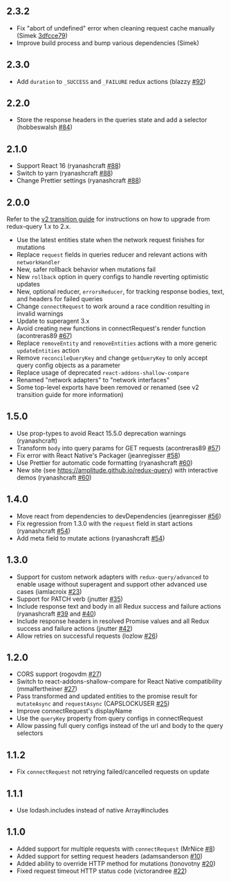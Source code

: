 ## 2.3.2

- Fix "abort of undefined" error when cleaning request cache manually (Simek [3dfcce79](https://github.com/vizum/redux-query/commit/3dfcce79))
- Improve build process and bump various dependencies (Simek)

## 2.3.0

- Add `duration` to `_SUCCESS` and `_FAILURE` redux actions (blazzy [#92](https://github.com/amplitude/redux-query/pull/92))

## 2.2.0

- Store the response headers in the queries state and add a selector (hobbeswalsh [#84](https://github.com/amplitude/redux-query/pull/84))

## 2.1.0

- Support React 16 (ryanashcraft [#88](https://github.com/amplitude/redux-query/pull/88))
- Switch to yarn (ryanashcraft [#88](https://github.com/amplitude/redux-query/pull/88))
- Change Prettier settings (ryanashcraft [#88](https://github.com/amplitude/redux-query/pull/88))

## 2.0.0

Refer to the [v2 transition guide](https://github.com/amplitude/redux-query/blob/master/docs/transition-guides/v2.md) for instructions on how to upgrade from redux-query 1.x to 2.x.

- Use the latest entities state when the network request finishes for mutations
- Replace `request` fields in queries reducer and relevant actions with `networkHandler`
- New, safer rollback behavior when mutations fail
- New `rollback` option in query configs to handle reverting optimistic updates
- New, optional reducer, `errorsReducer`, for tracking response bodies, text, and headers for failed queries
- Change `connectRequest` to work around a race condition resulting in invalid warnings
- Update to superagent 3.x
- Avoid creating new functions in connectRequest's render function (acontreras89 [#67](https://github.com/amplitude/redux-query/pull/67))
- Replace `removeEntity` and `removeEntities` actions with a more generic `updateEntities` action
- Remove `reconcileQueryKey` and change `getQueryKey` to only accept query config objects as a parameter
- Replace usage of deprecated `react-addons-shallow-compare`
- Renamed "network adapters" to "network interfaces"
- Some top-level exports have been removed or renamed (see v2 transition guide for more information)

## 1.5.0

- Use prop-types to avoid React 15.5.0 deprecation warnings (ryanashcraft)
- Transform `body` into query params for GET requests (acontreras89 [#57](https://github.com/amplitude/redux-query/pull/57))
- Fix error with React Native's Packager (jeanregisser [#58](https://github.com/amplitude/redux-query/pull/58))
- Use Prettier for automatic code formatting (ryanashcraft [#60](https://github.com/amplitude/redux-query/pull/60))
- New site (see https://amplitude.github.io/redux-query) with interactive demos (ryanashcraft [#60](https://github.com/amplitude/redux-query/pull/60))

## 1.4.0

- Move react from dependencies to devDependencies (jeanregisser [#56](https://github.com/amplitude/redux-query/pull/56))
- Fix regression from 1.3.0 with the `request` field in start actions (ryanashcraft [#54](https://github.com/amplitude/redux-query/pull/54))
- Add meta field to mutate actions (ryanashcraft [#54](https://github.com/amplitude/redux-query/pull/54))

## 1.3.0

- Support for custom network adapters with `redux-query/advanced` to enable usage without superagent and support other advanced use cases (iamlacroix [#23](https://github.com/amplitude/redux-query/pull/23))
- Support for PATCH verb (jnutter [#35](https://github.com/amplitude/redux-query/pull/35))
- Include response text and body in all Redux success and failure actions (ryanashcraft [#39](https://github.com/amplitude/redux-query/pull/39) and [#40](https://github.com/amplitude/redux-query/pull/40))
- Include response headers in resolved Promise values and all Redux success and failure actions (jnutter [#42](https://github.com/amplitude/redux-query/pull/42))
- Allow retries on successful requests (lozlow [#26](https://github.com/amplitude/redux-query/pull/26))

## 1.2.0

- CORS support (rogovdm [#27](https://github.com/amplitude/redux-query/pull/29))
- Switch to react-addons-shallow-compare for React Native compatibility (mmalfertheiner [#27](https://github.com/amplitude/redux-query/pull/27))
- Pass transformed and updated entities to the promise result for `mutateAsync` and `requestAsync` (CAPSLOCKUSER [#25](https://github.com/amplitude/redux-query/pull/25))
- Improve connectRequest's displayName
- Use the `queryKey` property from query configs in connectRequest
- Allow passing full query configs instead of the url and body to the query selectors

## 1.1.2

- Fix `connectRequest` not retrying failed/cancelled requests on update

## 1.1.1

- Use lodash.includes instead of native Array#includes

## 1.1.0

- Added support for multiple requests with `connectRequest` (MrNice [#8](https://github.com/amplitude/redux-query/pull/8))
- Added support for setting request headers (adamsanderson [#10](https://github.com/amplitude/redux-query/pull/10))
- Added ability to override HTTP method for mutations (tonovotny [#20](https://github.com/amplitude/redux-query/pull/20))
- Fixed request timeout HTTP status code (victorandree [#22](https://github.com/amplitude/redux-query/pull/22))
